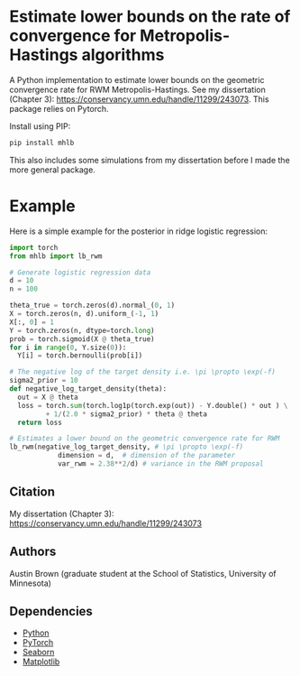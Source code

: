 # Estimate lower bounds on the rate of convergence for Metropolis-Hastings algorithms

A Python implementation to estimate lower bounds on the geometric convergence rate for RWM Metropolis-Hastings. See my dissertation (Chapter 3):
https://conservancy.umn.edu/handle/11299/243073. This package relies on Pytorch. 

Install using PIP:

```bash
pip install mhlb
```

This also includes some simulations from my dissertation before I made the more general package. 

# Example

Here is a simple example for the posterior in ridge logistic regression:

```python
import torch
from mhlb import lb_rwm

# Generate logistic regression data
d = 10
n = 100

theta_true = torch.zeros(d).normal_(0, 1)
X = torch.zeros(n, d).uniform_(-1, 1)
X[:, 0] = 1  
Y = torch.zeros(n, dtype=torch.long)
prob = torch.sigmoid(X @ theta_true)
for i in range(0, Y.size(0)):
  Y[i] = torch.bernoulli(prob[i])

# The negative log of the target density i.e. \pi \propto \exp(-f)
sigma2_prior = 10
def negative_log_target_density(theta):
  out = X @ theta
  loss = torch.sum(torch.log1p(torch.exp(out)) - Y.double() * out ) \
         + 1/(2.0 * sigma2_prior) * theta @ theta
  return loss

# Estimates a lower bound on the geometric convergence rate for RWM
lb_rwm(negative_log_target_density, # \pi \propto \exp(-f)
            dimension = d,  # dimension of the parameter
            var_rwm = 2.38**2/d) # variance in the RWM proposal
```

## Citation

My dissertation (Chapter 3):
https://conservancy.umn.edu/handle/11299/243073

## Authors

Austin Brown (graduate student at the School of Statistics, University of Minnesota)

## Dependencies

* [Python](https://www.python.org)
* [PyTorch](http://pytorch.org/)
* [Seaborn](https://seaborn.pydata.org)
* [Matplotlib]([https://seaborn.pydata.org](https://matplotlib.org))
